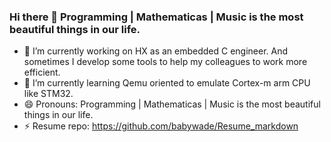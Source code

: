 ### Hi there 👋 Programming | Mathematicas | Music is the most beautiful things in our life.

- 🔭 I’m currently working on HX as an embedded C engineer. And sometimes I develop some tools to help my colleagues to work more efficient.
- 🌱 I’m currently learning Qemu oriented to emulate Cortex-m arm CPU like STM32. 
- 😄 Pronouns: Programming | Mathematicas | Music is the most beautiful things in our life.
- ⚡ Resume repo: https://github.com/babywade/Resume_markdown

<!--
**babywade/babywade** is a ✨ _special_ ✨ repository because its `README.md` (this file) appears on your GitHub profile.

Here are some ideas to get you started:

- 🔭 I’m currently working on FescoAdecco--Huawei as an embedded C engineer. And sometimes I develop some tools to help my colleagues to work more efficient.
- 🌱 I’m currently learning Qemu oriented to emulate Cortex-m arm CPU like STM32. 
- 👯 I’m looking to collaborate on ...
- 🤔 I’m looking for help with ...
- 💬 Ask me about ...
- 📫 How to reach me: ....
- 😄 Pronouns: Programming | Mathematicas | Music is the most beautiful things in our life.
- ⚡ Fun fact: ...
-->
